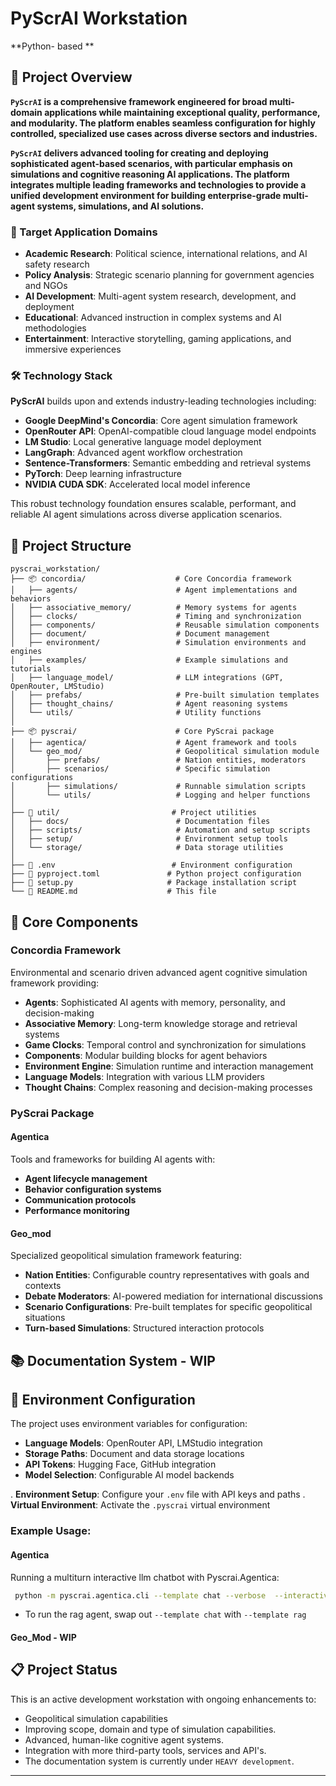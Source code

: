 # PyScrAI Workstation

**Python- based  **

## 🎯 Project Overview

**`PyScrAI` is a comprehensive framework engineered for broad multi-domain applications while maintaining exceptional quality, performance, and modularity. The platform enables seamless configuration for highly controlled, specialized use cases across diverse sectors and industries.**

**`PyScrAI` delivers advanced tooling for creating and deploying sophisticated agent-based scenarios, with particular emphasis on simulations and cognitive reasoning AI applications. The platform integrates multiple leading frameworks and technologies to provide a unified development environment for building enterprise-grade multi-agent systems, simulations, and AI solutions.**


### 🔬 Target Application Domains

- **Academic Research**: Political science, international relations, and AI safety research
- **Policy Analysis**: Strategic scenario planning for government agencies and NGOs  
- **AI Development**: Multi-agent system research, development, and deployment
- **Educational**: Advanced instruction in complex systems and AI methodologies
- **Entertainment**: Interactive storytelling, gaming applications, and immersive experiences

### 🛠️ Technology Stack

**PyScrAI** builds upon and extends industry-leading technologies including:

- **Google DeepMind's Concordia**: Core agent simulation framework
- **OpenRouter API**: OpenAI-compatible cloud language model endpoints
- **LM Studio**: Local generative language model deployment
- **LangGraph**: Advanced agent workflow orchestration
- **Sentence-Transformers**: Semantic embedding and retrieval systems
- **PyTorch**: Deep learning infrastructure
- **NVIDIA CUDA SDK**: Accelerated local model inference

This robust technology foundation ensures scalable, performant, and reliable AI agent simulations across diverse application scenarios.

## 📁 Project Structure

```
pyscrai_workstation/
├── 📦 concordia/                    # Core Concordia framework
│   ├── agents/                      # Agent implementations and behaviors
│   ├── associative_memory/          # Memory systems for agents
│   ├── clocks/                      # Timing and synchronization
│   ├── components/                  # Reusable simulation components
│   ├── document/                    # Document management
│   ├── environment/                 # Simulation environments and engines
│   ├── examples/                    # Example simulations and tutorials
│   ├── language_model/              # LLM integrations (GPT, OpenRouter, LMStudio)
│   ├── prefabs/                     # Pre-built simulation templates
│   ├── thought_chains/              # Agent reasoning systems
│   └── utils/                       # Utility functions
│
├── 📦 pyscrai/                      # Core PyScrai package
│   ├── agentica/                    # Agent framework and tools
│   └── geo_mod/                     # Geopolitical simulation module
│       ├── prefabs/                 # Nation entities, moderators
│       ├── scenarios/               # Specific simulation configurations
│       ├── simulations/             # Runnable simulation scripts
│       └── utils/                   # Logging and helper functions
│
├── 📁 util/                         # Project utilities
│   ├── docs/                        # Documentation files
│   ├── scripts/                     # Automation and setup scripts
│   ├── setup/                       # Environment setup tools
│   └── storage/                     # Data storage utilities
│
├── 📄 .env                          # Environment configuration
├── 📄 pyproject.toml               # Python project configuration
├── 📄 setup.py                     # Package installation script
└── 📄 README.md                    # This file
```

## 🧩 Core Components

### Concordia Framework
Environmental and scenario driven advanced agent cognitive simulation framework providing:

- **Agents**: Sophisticated AI agents with memory, personality, and decision-making
- **Associative Memory**: Long-term knowledge storage and retrieval systems
- **Game Clocks**: Temporal control and synchronization for simulations
- **Components**: Modular building blocks for agent behaviors
- **Environment Engine**: Simulation runtime and interaction management
- **Language Models**: Integration with various LLM providers
- **Thought Chains**: Complex reasoning and decision-making processes

### PyScrai Package

#### Agentica
Tools and frameworks for building AI agents with:
- **Agent lifecycle management**
- **Behavior configuration systems**
- **Communication protocols**
- **Performance monitoring**

#### Geo_mod
Specialized geopolitical simulation framework featuring:
- **Nation Entities**: Configurable country representatives with goals and contexts
- **Debate Moderators**: AI-powered mediation for international discussions
- **Scenario Configurations**: Pre-built templates for specific geopolitical situations
- **Turn-based Simulations**: Structured interaction protocols

## 📚 Documentation System - WIP


## 🔧 Environment Configuration

The project uses environment variables for configuration:

- **Language Models**: OpenRouter API, LMStudio integration
- **Storage Paths**: Document and data storage locations
- **API Tokens**: Hugging Face, GitHub integration
- **Model Selection**: Configurable AI model backends

. **Environment Setup**: Configure your `.env` file with API keys and paths
. **Virtual Environment**: Activate the `.pyscrai` virtual environment





### **Example Usage**: 
#### Agentica 
Running a multiturn interactive llm chatbot with Pyscrai.Agentica: 
```bash
 python -m pyscrai.agentica.cli --template chat --verbose  --interactive  scenarios in `pyscrai/geo_mod scenarios/
```
 - To run the rag agent, swap out 
 `--template chat`
 with 
 `--template rag` 

 #### Geo_Mod  - WIP


## 📋 Project Status

This is an active development workstation with ongoing enhancements to:
- Geopolitical simulation capabilities
- Improving scope, domain and type of simulation capabilities.
- Advanced, human-like cognitive agent systems. 
- Integration with more third-party tools, services and API's. 
- The documentation system is currently under `HEAVY development`. 
---

